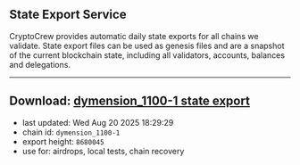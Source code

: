 ## State Export Service
CryptoCrew provides automatic daily state exports for all chains we validate. State export files can be used as genesis files and are a snapshot of the current blockchain state, including all validators, accounts, balances and delegations.

---
**Download: [dymension_1100-1 state export](https://dl-eu2.ccvalidators.com/SERVICE/dymension/dymension_1100-1_export_8680045.json)**
---

- last updated: Wed Aug 20 2025 18:29:29
- chain id: `dymension_1100-1`
- export height: `8680045`
- use for: airdrops, local tests, chain recovery
